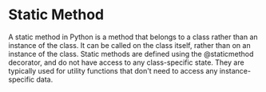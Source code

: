 # Static Method

A static method in Python is a method that belongs to a class rather than an instance of the class. It can be called on the class itself, rather than on an instance of the class. Static methods are defined using the @staticmethod decorator, and do not have access to any class-specific state. They are typically used for utility functions that don't need to access any instance-specific data.
